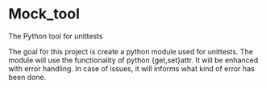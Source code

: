 # Mock_tool
The Python tool for unittests

The goal for this project is create a python module used for unittests. The module will use the functionality of python  {get,set}attr. It will be enhanced with error handling. In case of issues, it will informs what kind of error has been done.

